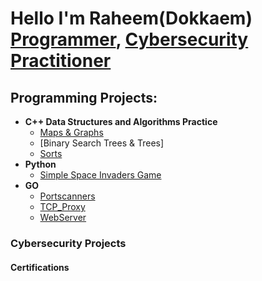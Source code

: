 <h1>Hello I'm Raheem(Dokkaem) <br/><a href="https://github.com/Dokkaem/">Programmer</a>, <a href ="https://www.linkedin.com/in/raheem-moore-063a42172/">Cybersecurity Practitioner</a></h1>

<h2> Programming Projects:</h2>

- <b> C++ Data Structures and Algorithms Practice </b>
  - [Maps & Graphs](https://github.com/Dokkaem/CityTimes)
  - [Binary Search Trees & Trees]
  - [Sorts](https://github.com/Dokkaem/Class-Sorting)
- <b> Python </b>
  - [Simple Space Invaders Game](https://github.com/Dokkaem/Python)
- <b>GO</b>
  - [Portscanners]()
  - [TCP_Proxy]()
  - [WebServer]()



 <h3> Cybersecurity Projects </h3>
 <h4> Certifications </h4>



